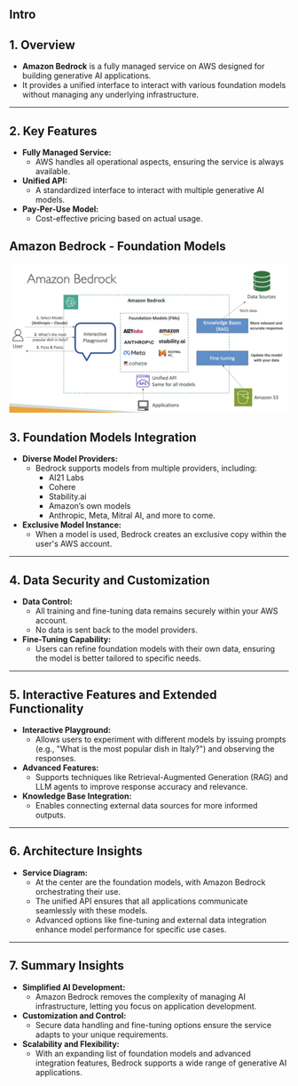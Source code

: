 ## Intro

## 1\. Overview

- **Amazon Bedrock** is a fully managed service on AWS designed for building generative AI applications.
- It provides a unified interface to interact with various foundation models without managing any underlying infrastructure.

---

## 2\. Key Features

- **Fully Managed Service:**
  - AWS handles all operational aspects, ensuring the service is always available.
- **Unified API:**
  - A standardized interface to interact with multiple generative AI models.
- **Pay-Per-Use Model:**
  - Cost-effective pricing based on actual usage.

## Amazon Bedrock - Foundation Models

![alt text](image.png)

## 3\. Foundation Models Integration

- **Diverse Model Providers:**
  - Bedrock supports models from multiple providers, including:
    - AI21 Labs
    - Cohere
    - Stability.ai
    - Amazon’s own models
    - Anthropic, Meta, Mitral AI, and more to come.
- **Exclusive Model Instance:**
  - When a model is used, Bedrock creates an exclusive copy within the user's AWS account.

---

## 4\. Data Security and Customization

- **Data Control:**
  - All training and fine-tuning data remains securely within your AWS account.
  - No data is sent back to the model providers.
- **Fine-Tuning Capability:**
  - Users can refine foundation models with their own data, ensuring the model is better tailored to specific needs.

---

## 5\. Interactive Features and Extended Functionality

- **Interactive Playground:**
  - Allows users to experiment with different models by issuing prompts (e.g., "What is the most popular dish in Italy?") and observing the responses.
- **Advanced Features:**
  - Supports techniques like Retrieval-Augmented Generation (RAG) and LLM agents to improve response accuracy and relevance.
- **Knowledge Base Integration:**
  - Enables connecting external data sources for more informed outputs.

---

## 6\. Architecture Insights

- **Service Diagram:**
  - At the center are the foundation models, with Amazon Bedrock orchestrating their use.
  - The unified API ensures that all applications communicate seamlessly with these models.
  - Advanced options like fine-tuning and external data integration enhance model performance for specific use cases.

---

## 7\. Summary Insights

- **Simplified AI Development:**
  - Amazon Bedrock removes the complexity of managing AI infrastructure, letting you focus on application development.
- **Customization and Control:**
  - Secure data handling and fine-tuning options ensure the service adapts to your unique requirements.
- **Scalability and Flexibility:**
  - With an expanding list of foundation models and advanced integration features, Bedrock supports a wide range of generative AI applications.

